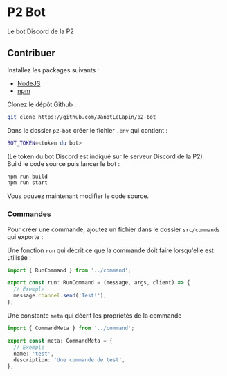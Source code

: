 # P2 Bot

Le bot Discord de la P2

## Contribuer

Installez les packages suivants :

- [NodeJS](https://nodejs.org/fr/)
- [npm](https://www.npmjs.com/)

Clonez le dépôt Github :

```sh
git clone https://github.com/JanotLeLapin/p2-bot
```

Dans le dossier `p2-bot` créer le fichier `.env` qui contient :

```sh
BOT_TOKEN=<token du bot>
```

(Le token du bot Discord est indiqué sur le serveur Discord de la P2).\
Build le code source puis lancer le bot :

```sh
npm run build
npm run start
```

Vous pouvez maintenant modifier le code source.

### Commandes

Pour créer une commande, ajoutez un fichier dans le dossier `src/commands` qui exporte :

Une fonction `run` qui décrit ce que la commande doit faire lorsqu'elle est utilisée :

```ts
import { RunCommand } from '../command';

export const run: RunCommand = (message, args, client) => {
  // Exemple
  message.channel.send('Test!');
};
```

Une constante `meta` qui décrit les propriétés de la commande

```ts
import { CommandMeta } from '../command';

export const meta: CommandMeta = {
  // Exemple
  name: 'test',
  description: 'Une commande de test',
};
```
